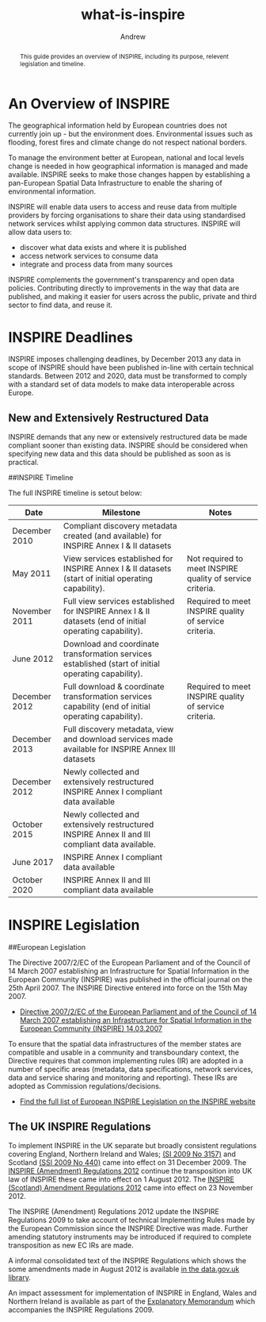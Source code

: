 ﻿---
title: what-is-inspire
layout: publishwhat_guides
author: Andrew
abstract: "This guide provides an overview of INSPIRE, including its purpose, relevent legislation and timeline."
---

# An Overview of INSPIRE

The geographical information held by European countries does not currently join up - but the environment does. Environmental issues such as flooding, forest fires and climate change do not respect national borders.

To manage the environment better at European, national and local levels change is needed in how geographical information is managed and made available. INSPIRE seeks to make those changes happen by establishing a pan-European Spatial Data Infrastructure to enable the sharing of environmental information.

INSPIRE will enable data users to access and reuse data from multiple providers by forcing organisations to share their data using standardised network services whilst applying common data structures. INSPIRE will allow data users to:

* discover what data exists and where it is published
* access network services to consume data
* integrate and process data from many sources

INSPIRE complements the government's transparency and open data policies. Contributing directly to improvements in the way that data are published, and making it easier for users across the public, private and third sector to find data, and reuse it.

# INSPIRE Deadlines

INSPIRE imposes challenging deadlines, by December 2013 any data in scope of INSPIRE should have been published in-line with certain technical standards. Between 2012 and 2020, data must be transformed to comply with a standard set of data models to make data interoperable across Europe.

## New and Extensively Restructured Data

INSPIRE demands that any new or extensively restructured data be made compliant sooner than existing data.  INSPIRE should be considered when specifying new data and this data should be published as soon as is practical.

##INSPIRE Timeline

The full INSPIRE timeline is setout below:

Date | Milestone | Notes
---- | --------- | ------ 
December 2010 | Compliant discovery metadata created (and available) for INSPIRE Annex I & II datasets |  
May 2011 | View services established for INSPIRE Annex I & II datasets (start of initial operating capability). | Not required to meet INSPIRE quality of service criteria.
November 2011 | Full view services established for INSPIRE Annex I & II datasets (end of initial operating capability). | Required to meet INSPIRE quality of service criteria.
June 2012 | Download and coordinate transformation services established (start of initial operating capability). | 
December 2012 | Full download & coordinate transformation services capability (end of initial operating capability). | Required to meet INSPIRE quality of service criteria.
December 2013 | Full discovery metadata, view and download services made available for INSPIRE Annex III datasets | 
December 2012 | Newly collected and extensively restructured INSPIRE Annex I compliant data available | 
October 2015 | Newly collected and extensively restructured INSPIRE Annex II and III compliant data available. | 
June 2017 | INSPIRE Annex I compliant data available | 
October 2020 | INSPIRE Annex II and III compliant data available | 

# INSPIRE Legislation

##European Legislation

The Directive 2007/2/EC of the European Parliament and of the Council of 14 March 2007 establishing an Infrastructure for Spatial Information in the European Community (INSPIRE) was published in the official journal on the 25th April 2007. The INSPIRE Directive entered into force on the 15th May 2007.

* [Directive 2007/2/EC of the European Parliament and of the Council of 14 March 2007 establishing an Infrastructure for Spatial Information in the European Community (INSPIRE) 14.03.2007](http://eur-lex.europa.eu/LexUriServ/LexUriServ.do?uri=CELEX:32007L0002:EN:NOT)

To ensure that the spatial data infrastructures of the member states are compatible and usable in a community and transboundary context, the Directive requires that common implementing rules (IR) are adopted in a number of specific areas (metadata, data specifications, network services, data and service sharing and monitoring and reporting). These IRs are adopted as Commission regulations/decisions. 

* [Find the full list of European INSPIRE Legislation on the INSPIRE website](http://inspire.ec.europa.eu/index.cfm/pageid/3)

## The UK INSPIRE Regulations

To implement INSPIRE in the UK separate but broadly consistent regulations covering England, Northern Ireland and Wales; [(SI 2009 No 3157)](http://www.opsi.gov.uk/si/si2009/uksi_20093157_en_1) and Scotland [(SSI 2009 No 440)](http://www.opsi.gov.uk/legislation/scotland/ssi2009/ssi_20090440_en_1) came into effect on 31 December 2009. The [INSPIRE (Amendment) Regulations 2012](http://www.legislation.gov.uk/uksi/2012/1672/contents/made) continue the transposition into UK law of INSPIRE these came into effect on 1 August 2012. The [INSPIRE (Scotland) Amendment Regulations 2012](http://www.legislation.gov.uk/ssi/2012/284/contents/made) came into effect on 23 November 2012.

The INSPIRE (Amendment) Regulations 2012 update the INSPIRE Regulations 2009 to take account of technical Implementing Rules made by the European Commission since the INSPIRE Directive was made. Further amending statutory instruments may be introduced if required to complete transposition as new EC IRs are made.

A informal consolidated text of the INSPIRE Regulations which shows the some amendments made in August 2012 is available [in the data.gov.uk library](http://data.gov.uk/library/uklp-inspire-regulations-informal-text).

An impact assessment for implementation of INSPIRE in England, Wales and Northern Ireland is available as part of the [Explanatory Memorandum](http://www.legislation.gov.uk/uksi/2009/3157/pdfs/uksiem_20093157_en.pdf) which accompanies the INSPIRE Regulations 2009.
